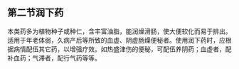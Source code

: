 ## 第二节润下药

本类药多为植物种子或种仁，含丰富油脂，能润燥滑肠，使大便软化而易于排出。适用于年老体弱，久病产后等所致的血虚、阴虚肠燥便秘者。使用润下药时，应根据病情配伍其它药，以增强疗效。如热盛津伤的便秘，可配伍养阴药；血虚者，配补血药；气滞者，配行气药等等。
